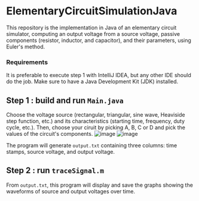 # ElementaryCircuitSimulationJava

This repository is the implementation in Java of an elementary circuit simulator, computing an output voltage from a source voltage, passive components (resistor, inductor, and capacitor), and their parameters, using Euler's method.

### Requirements

It is preferable to execute step 1 with IntelliJ IDEA, but any other IDE should do the job. Make sure to have a Java Development Kit (JDK) installed.

## Step 1 : build and run ```Main.java```

Choose the voltage source (rectangular, triangular, sine wave, Heaviside step function, etc.) and its characteristics (starting time, frequency, duty cycle, etc.).
Then, choose your ciruit by picking A, B, C or D and pick the values of the circuit's components.
![image](https://user-images.githubusercontent.com/91145041/231163550-13de30e6-f899-48db-bcb5-56c3483dbc84.png)
![image](https://user-images.githubusercontent.com/91145041/231163797-ae1c9479-8543-4661-b14c-9b069e0f0cd1.png)

The program will generate ```output.txt``` containing three columns: time stamps, source voltage, and output voltage.

## Step 2 : run ```traceSignal.m```

From ```output.txt```, this program will display and save the graphs showing the waveforms of source and output voltages over time.
